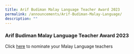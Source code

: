 ```yaml
---
title: Arif Budiman Malay Language Teacher Award 2023
permalink: /announcements/Arif-Budiman-Malay-Language/
description: ""
---
```


### Arif Budiman Malay Language Teacher Award 2023
Click [here](https://go.gov.sg/agab2023) to nominate your Malay Language teachers